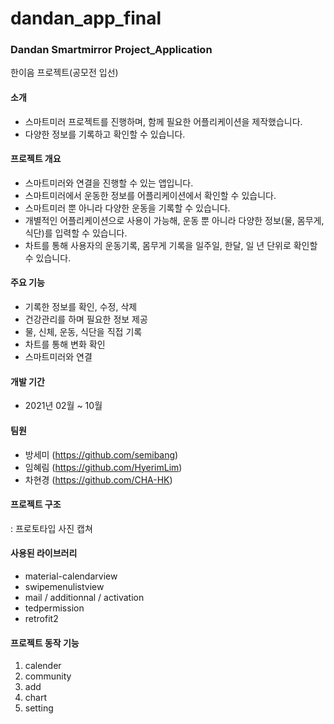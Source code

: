 # dandan_app_final

### Dandan Smartmirror Project_Application
한이음 프로젝트(공모전 입선)

#### 소개
- 스마트미러 프로젝트를 진행하며, 함께 필요한 어플리케이션을 제작했습니다. 
- 다양한 정보를 기록하고 확인할 수 있습니다.

#### 프로젝트 개요
- 스마트미러와 연결을 진행할 수 있는 앱입니다.
- 스마트미러에서 운동한 정보를 어플리케이션에서 확인할 수 있습니다.
- 스마트미러 뿐 아니라 다양한 운동을 기록할 수 있습니다.
- 개별적인 어플리케이션으로 사용이 가능해, 운동 뿐 아니라 다양한 정보(물, 몸무게, 식단)를 입력할 수 있습니다. 
- 차트를 통해 사용자의 운동기록, 몸무게 기록을 일주일, 한달, 일 년 단위로 확인할 수 있습니다.

#### 주요 기능
- 기록한 정보를 확인, 수정, 삭제
- 건강관리를 하며 필요한 정보 제공
- 물, 신체, 운동, 식단을 직접 기록
- 차트를 통해 변화 확인
- 스마트미러와 연결 

#### 개발 기간
- 2021년 02월 ~ 10월

#### 팀원
- 방세미 (https://github.com/semibang)
- 임혜림 (https://github.com/HyerimLim)
- 차현경 (https://github.com/CHA-HK)

#### 프로젝트 구조
: 프로토타입 사진 캡쳐

#### 사용된 라이브러리
- material-calendarview
- swipemenulistview
- mail / additionnal / activation
- tedpermission
- retrofit2


#### 프로젝트 동작 기능
1. calender
2. community
3. add
4. chart
5. setting

